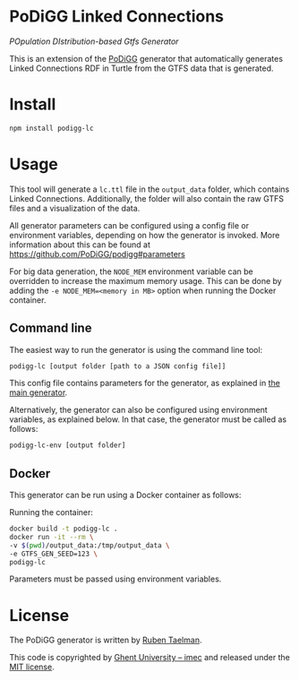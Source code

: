 # PoDiGG Linked Connections
_POpulation DIstribution-based Gtfs Generator_

This is an extension of the [PoDiGG](https://github.com/PoDiGG/podigg) generator that automatically generates Linked Connections RDF in Turtle from the GTFS data that is generated.

# Install

```bash
npm install podigg-lc
```
# Usage

This tool will generate a `lc.ttl` file in the `output_data` folder, which contains Linked Connections.
Additionally, the folder will also contain the raw GTFS files and a visualization of the data.

All generator parameters can be configured using a config file or environment variables, depending on how the generator is invoked.
More information about this can be found at https://github.com/PoDiGG/podigg#parameters

For big data generation, the `NODE_MEM` environment variable can be overridden to increase the maximum memory usage.
This can be done by adding the `-e NODE_MEM=<memory in MB>` option when running the Docker container.

## Command line

The easiest way to run the generator is using the command line tool:
```bash
podigg-lc [output folder [path to a JSON config file]]
```
This config file contains parameters for the generator, as explained in [the main generator](https://github.com/PoDiGG/podigg#command-line).

Alternatively, the generator can also be configured using environment variables, as explained below.
In that case, the generator must be called as follows:
```bash
podigg-lc-env [output folder]
```

## Docker

This generator can be run using a Docker container as follows:

Running the container:
```bash
docker build -t podigg-lc .
docker run -it --rm \
-v $(pwd)/output_data:/tmp/output_data \
-e GTFS_GEN_SEED=123 \
podigg-lc
```

Parameters must be passed using environment variables.

# License
The PoDiGG generator is written by [Ruben Taelman](http://rubensworks.net/).

This code is copyrighted by [Ghent University – imec](http://idlab.ugent.be/)
and released under the [MIT license](http://opensource.org/licenses/MIT).
